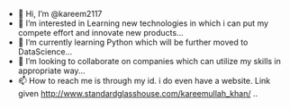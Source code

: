 - 👋 Hi, I’m @kareem2117
- 👀 I’m interested in Learning new technologies in which i can put my compete effort and innovate new products...
- 🌱 I’m currently learning Python which will be further moved to DataScience...
- 💞️ I’m looking to collaborate on companies which can utilize my skills in appropriate way...
- 📫 How to reach me is through my id. i do even have a website. Link given 
http://www.standardglasshouse.com/kareemullah_khan/  ..

<!---
kareem2117/kareem2117 is a ✨ special ✨ repository because its `README.md` (this file) appears on your GitHub profile.
You can click the Preview link to take a look at your changes.
--->
